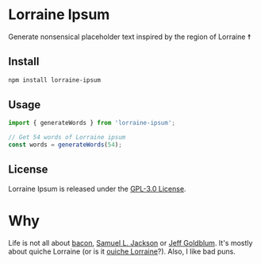 # Lorraine Ipsum

Generate nonsensical placeholder text inspired by the region of Lorraine ☨

## Install

```sh
npm install lorraine-ipsum
```

## Usage

```typescript
import { generateWords } from 'lorraine-ipsum';

// Get 54 words of Lorraine ipsum
const words = generateWords(54);
```

## License

Lorraine Ipsum is released under the [GPL-3.0 License](https://www.gnu.org/licenses/gpl-3.0.en.html).

# Why

Life is not all about [bacon](https://github.com/petenelson/bacon-ipsum), [Samuel L. Jackson](https://github.com/marinko-peso/samuel-ipsum) or [Jeff Goldblum](https://github.com/christophervoigt/jeffsum). It's mostly about quiche Lorraine (or is it [ouiche Lorraine](http://george-abitbol.fr/v/5f0b4fc8)?). Also, I like bad puns.
